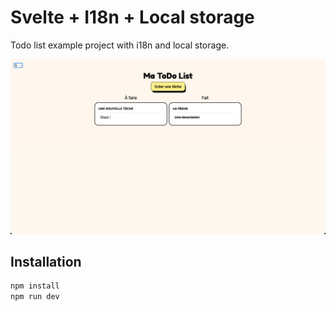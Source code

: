 # Svelte + I18n + Local storage

Todo list example project with i18n and local storage.

![Screenshot](./screenshot.png)

## Installation

```sh
npm install
npm run dev
```
